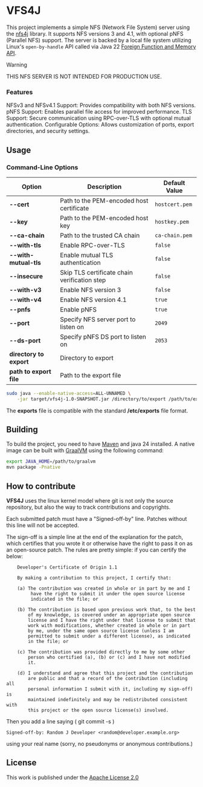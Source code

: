 # VFS4J

This project implements a simple NFS (Network File System) server using the [nfs4j](https://github.com/dcache/nfs4j) library.
It supports NFS versions 3 and 4.1, with optional pNFS (Parallel NFS) support. The server is
backed by a local file system utilizing  Linux's `open-by-handle` API called via Java 22
[Foreign Function and Memory API][1].

> [!WARNING]
> THIS NFS SERVER IS NOT INTENDED FOR PRODUCTION USE.

### Features

NFSv3 and NFSv4.1 Support: Provides compatibility with both NFS versions.
pNFS Support: Enables parallel file access for improved performance.
TLS Support: Secure communication using RPC-over-TLS with optional mutual authentication.
Configurable Options: Allows customization of ports, export directories, and security settings.

## Usage

### Command-Line Options

| Option                  | Description                                                                                     | Default Value       |
|-------------------------|-------------------------------------------------------------------------------------------------|---------------------|
| **--cert**              | Path to the PEM-encoded host certificate                                                       | `hostcert.pem`      |
| **--key**               | Path to the PEM-encoded host key                                                               | `hostkey.pem`       |
| **--ca-chain**          | Path to the trusted CA chain                                                                   | `ca-chain.pem`      |
| **--with-tls**          | Enable RPC-over-TLS                                                                            | `false`             |
| **--with-mutual-tls**   | Enable mutual TLS authentication                                                               | `false`             |
| **--insecure**          | Skip TLS certificate chain verification step                                                   | `false`             |
| **--with-v3**           | Enable NFS version 3                                                                           | `false`             |
| **--with-v4**           | Enable NFS version 4.1                                                                         | `true`              |
| **--pnfs**              | Enable pNFS                                                                                    | `true`              |
| **--port**              | Specify NFS server port to listen on                                                           | `2049`              |
| **--ds-port**           | Specify pNFS DS port to listen on                                                              | `2053`              |
| **directory to export** | Directory to export                                                                            |                     |
| **path to export file** | Path to the export file |

```bash
sudo java --enable-native-access=ALL-UNNAMED \
    -jar target/vfs4j-1.0-SNAPSHOT.jar /directory/to/export /path/to/export/file
```

The **exports** file is compatible with the standard **/etc/exports** file format.


## Building

To build the project, you need to have [Maven](https://maven.apache.org/) and java 24 installed.
A native image can be built with [GraalVM](https://graalvm.org) using the following command:

```bash
export JAVA_HOME=/path/to/graalvm
mvn package -Pnative
````
## How to contribute

**VFS4J** uses the linux kernel model where git is not only the source repository,
but also the way to track contributions and copyrights.

Each submitted patch must have a "Signed-off-by" line.  Patches without
this line will not be accepted.

The sign-off is a simple line at the end of the explanation for the
patch, which certifies that you wrote it or otherwise have the right to
pass it on as an open-source patch.  The rules are pretty simple: if you
can certify the below:
```
    Developer's Certificate of Origin 1.1

    By making a contribution to this project, I certify that:

    (a) The contribution was created in whole or in part by me and I
         have the right to submit it under the open source license
         indicated in the file; or

    (b) The contribution is based upon previous work that, to the best
        of my knowledge, is covered under an appropriate open source
        license and I have the right under that license to submit that
        work with modifications, whether created in whole or in part
        by me, under the same open source license (unless I am
        permitted to submit under a different license), as indicated
        in the file; or

    (c) The contribution was provided directly to me by some other
        person who certified (a), (b) or (c) and I have not modified
        it.

    (d) I understand and agree that this project and the contribution
        are public and that a record of the contribution (including all
        personal information I submit with it, including my sign-off) is
        maintained indefinitely and may be redistributed consistent with
        this project or the open source license(s) involved.
```
Then you add a line saying ( git commit -s )

    Signed-off-by: Random J Developer <random@developer.example.org>

using your real name (sorry, no pseudonyms or anonymous contributions.)

## License

This work is published under the [Apache License 2.0][2]

[1]: https://docs.oracle.com/en/java/javase/22/core/foreign-function-and-memory-api.html
[2]: LICENSE
